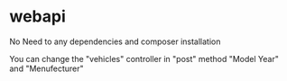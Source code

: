 # webapi

No Need to any dependencies and composer installation

You can change the "vehicles" controller in "post" method "Model Year" and "Menufecturer"






